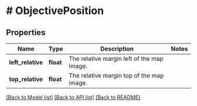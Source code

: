 # # ObjectivePosition

## Properties

Name | Type | Description | Notes
------------ | ------------- | ------------- | -------------
**left_relative** | **float** | The relative margin left of the map image. |
**top_relative** | **float** | The relative margin top of the map image. |

[[Back to Model list]](../../README.md#models) [[Back to API list]](../../README.md#endpoints) [[Back to README]](../../README.md)
